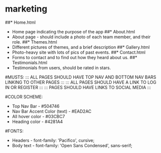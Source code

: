 # marketing

##* Home.html
  - Home page indicating the purpose of the app
##* About.html
  - About page - should include a photo of each team member, and their role.
##* Themes.html
  - Different pictures of themes, and a brief description
##* Gallery.html
  - Photo-heavy site with lots of pics of past events.
##* Contact.html
  - Forms to contact and to find out how they heard about us.
##* Testimonials.html
  - Testimonials from users, should be rated in stars.
  
  #MUSTS:
  ::: ALL PAGES SHOULD HAVE TOP NAV AND BOTTOM NAV BARS LINKING TO OTHER PAGES :::
  ::: ALL PAGES SHOULD HAVE A LINK TO LOG IN OR REGISTER :::
  ::: PAGES SHOULD HAVE LINKS TO SOCIAL MEDIA :::
  
  #COLOR SCHEME:
  * Top Nav Bar - #504746
  * Nav Bar Accent Color (text) - #EAD2AC
  * All hover color - #03CBC7
  * Heading color - #4281A4
  
  #FONTS:
  * Headers - font-family: 'Pacifico', cursive;
  * Body text - font-family: 'Open Sans Condensed', sans-serif;
